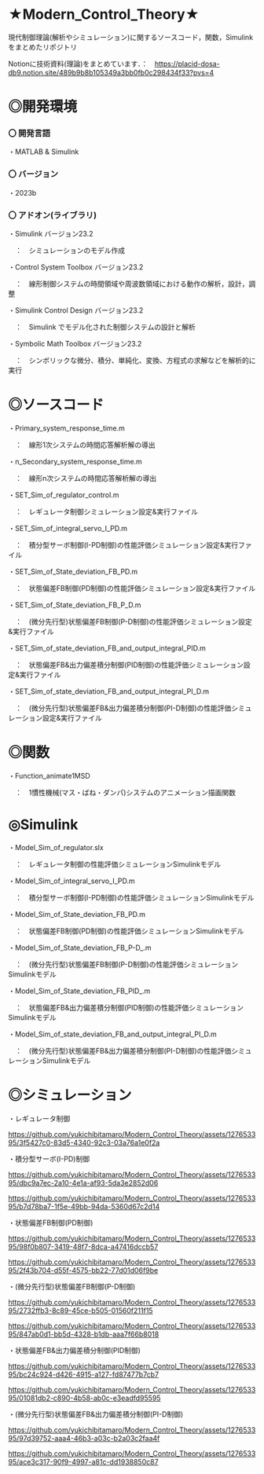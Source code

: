# ★Modern_Control_Theory★

現代制御理論(解析やシミュレーション)に関するソースコード，関数，Simulinkをまとめたリポジトリ

Notionに技術資料(理論)をまとめています．：　https://placid-dosa-db9.notion.site/489b9b8b105349a3bb0fb0c298434f33?pvs=4

# ◎開発環境

### 〇 開発言語
 
・MATLAB & Simulink

### 〇 バージョン

・2023b
 
### 〇 アドオン(ライブラリ)

 
・Simulink バージョン23.2

　：　シミュレーションのモデル作成

・Control System Toolbox バージョン23.2 

　：　線形制御システムの時間領域や周波数領域における動作の解析，設計，調整
    
・Simulink Control Design バージョン23.2

　：　Simulink でモデル化された制御システムの設計と解析
    
・Symbolic Math Toolbox バージョン23.2

　：　シンボリックな微分、積分、単純化、変換、方程式の求解などを解析的に実行


# ◎ソースコード

 
 ・Primary_system_response_time.m
 
　：　線形1次システムの時間応答解析解の導出
 
 ・n_Secondary_system_response_time.m
 
　：　線形n次システムの時間応答解析解の導出

 ・SET_Sim_of_regulator_control.m
 
　：　レギュレータ制御シミュレーション設定&実行ファイル

 ・SET_Sim_of_integral_servo_I_PD.m
 
　：　積分型サーボ制御(I-PD制御)の性能評価シミュレーション設定&実行ファイル

 ・SET_Sim_of_State_deviation_FB_PD.m
 
　：　状態偏差FB制御(PD制御)の性能評価シミュレーション設定&実行ファイル

 ・SET_Sim_of_State_deviation_FB_P_D.m
 
　：　(微分先行型)状態偏差FB制御(P-D制御)の性能評価シミュレーション設定&実行ファイル

 ・SET_Sim_of_state_deviation_FB_and_output_integral_PID.m
 
　：　状態偏差FB&出力偏差積分制御(PID制御)の性能評価シミュレーション設定&実行ファイル

 ・SET_Sim_of_state_deviation_FB_and_output_integral_PI_D.m
 
　：　(微分先行型)状態偏差FB&出力偏差積分制御(PI-D制御)の性能評価シミュレーション設定&実行ファイル

# ◎関数

 
 ・Function_animate1MSD
 
　：　1慣性機械(マス・ばね・ダンパ)システムのアニメーション描画関数

# ◎Simulink

 ・Model_Sim_of_regulator.slx
 
　：　レギュレータ制御の性能評価シミュレーションSimulinkモデル
 
 ・Model_Sim_of_integral_servo_I_PD.m
 
　：　積分型サーボ制御(I-PD制御)の性能評価シミュレーションSimulinkモデル

 ・Model_Sim_of_State_deviation_FB_PD.m
 
　：　状態偏差FB制御(PD制御)の性能評価シミュレーションSimulinkモデル

 ・Model_Sim_of_State_deviation_FB_P-D_.m
 
　：　(微分先行型)状態偏差FB制御(P-D制御)の性能評価シミュレーションSimulinkモデル

 ・Model_Sim_of_State_deviation_FB_PID_.m
 
　：　状態偏差FB&出力偏差積分制御(PID制御)の性能評価シミュレーションSimulinkモデル

 ・Model_Sim_of_state_deviation_FB_and_output_integral_PI_D.m
 
　：　(微分先行型)状態偏差FB&出力偏差積分制御(PI-D制御)の性能評価シミュレーションSimulinkモデル
 　 
# ◎シミュレーション

 ・レギュレータ制御

https://github.com/yukichibitamaro/Modern_Control_Theory/assets/127653395/3f5427c0-83d5-4340-92c3-03a76a1e0f2a

 ・積分型サーボ(I-PD)制御

https://github.com/yukichibitamaro/Modern_Control_Theory/assets/127653395/dbc9a7ec-2a10-4e1a-af93-5da3e2852d06

https://github.com/yukichibitamaro/Modern_Control_Theory/assets/127653395/b7d78ba7-1f5e-49bb-94da-5360d67c2d14

 ・状態偏差FB制御(PD制御)

https://github.com/yukichibitamaro/Modern_Control_Theory/assets/127653395/98f0b807-3419-48f7-8dca-a47416dccb57

https://github.com/yukichibitamaro/Modern_Control_Theory/assets/127653395/2f43b704-d55f-4575-bb22-77d01d06f9be

 ・(微分先行型)状態偏差FB制御(P-D制御)

https://github.com/yukichibitamaro/Modern_Control_Theory/assets/127653395/2732ffb3-8c89-45ce-b505-01560f211f15

https://github.com/yukichibitamaro/Modern_Control_Theory/assets/127653395/847ab0d1-bb5d-4328-b1db-aaa7f66b8018

 ・状態偏差FB&出力偏差積分制御(PID制御)

https://github.com/yukichibitamaro/Modern_Control_Theory/assets/127653395/bc24c924-d426-4915-a127-fd87477b7cb7

https://github.com/yukichibitamaro/Modern_Control_Theory/assets/127653395/01081db2-c890-4b58-ab0c-e3eadfd95595

 ・(微分先行型)状態偏差FB&出力偏差積分制御(PI-D制御)

https://github.com/yukichibitamaro/Modern_Control_Theory/assets/127653395/97d39752-aaa4-46b3-a03c-b2a03c2faa4f

https://github.com/yukichibitamaro/Modern_Control_Theory/assets/127653395/ace3c317-90f9-4997-a81c-dd1938850c87


